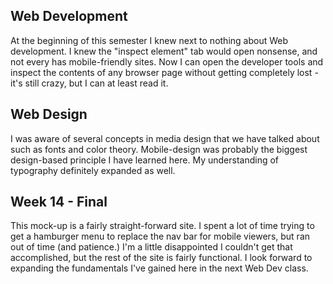 ## **Web Development** ##

At the beginning of this semester I knew next to nothing about Web development. I knew the "inspect element" tab would open nonsense, and not every has mobile-friendly sites. Now I can open the developer tools and inspect the contents of any browser page without getting completely lost - it's still crazy, but I can at least read it.

## **Web Design** ##

I was aware of several concepts in media design that we have talked about such as fonts and color theory. Mobile-design was probably the biggest design-based principle I have learned here. My understanding of typography definitely expanded as well.

## **Week 14 - Final** ##

This mock-up is a fairly straight-forward site. I spent a lot of time trying to get a hamburger menu to replace the nav bar for mobile viewers, but ran out of time (and patience.) I'm a little disappointed I couldn't get that accomplished, but the rest of the site is fairly functional. I look forward to expanding the fundamentals I've gained here in the next Web Dev class. 
